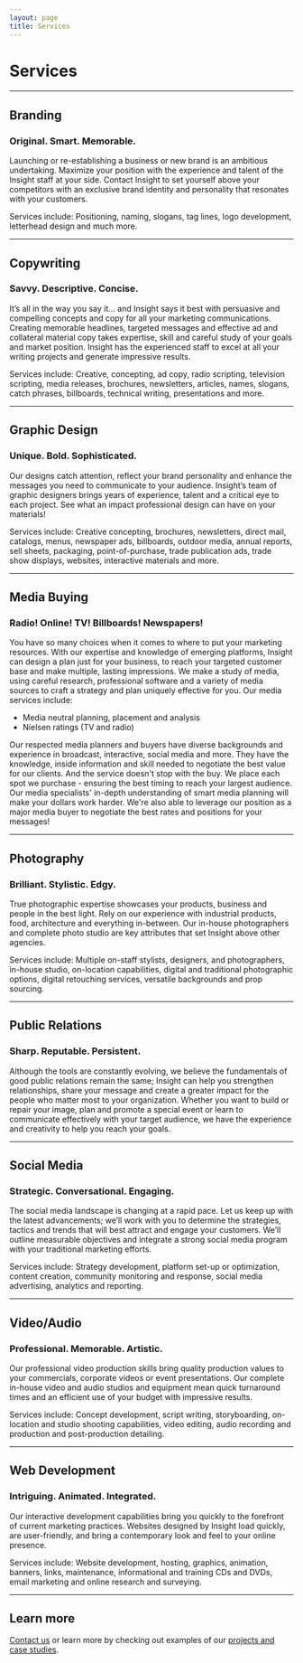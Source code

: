 ```yaml
---
layout: page
title: Services
---
```


# Services

---

## Branding

### Original. Smart. Memorable.

Launching or re-establishing a business or new brand is an ambitious undertaking. Maximize your position with the experience and talent of the Insight staff at your side. Contact Insight to set yourself above your competitors with an exclusive brand identity and personality that resonates with your customers.

Services include: Positioning, naming, slogans, tag lines, logo development, letterhead design and much more.

---

## Copywriting

### Savvy. Descriptive. Concise.

It’s all in the way you say it... and Insight says it best with persuasive and compelling concepts and copy for all your marketing communications. Creating memorable headlines, targeted messages and effective ad and collateral material copy takes expertise, skill and careful study of your goals and market position. Insight has the experienced staff to excel at all your writing projects and generate impressive results.

Services include: Creative, concepting, ad copy, radio scripting, television scripting, media releases, brochures, newsletters, articles, names, slogans, catch phrases, billboards, technical writing, presentations and more.

---

## Graphic Design

### Unique. Bold. Sophisticated.

Our designs catch attention, reflect your brand personality and enhance the messages you need to communicate to your audience. Insight’s team of graphic designers brings years of experience, talent and a critical eye to each project. See what an impact professional design can have on your materials!

Services include: Creative concepting, brochures, newsletters, direct mail, catalogs, menus, newspaper ads, billboards, outdoor media, annual reports, sell sheets, packaging, point-of-purchase, trade publication ads, trade show displays, websites, interactive materials and more.

---

## Media Buying

### Radio! Online! TV! Billboards! Newspapers!

You have so many choices when it comes to where to put your marketing resources. With our expertise and knowledge of emerging platforms, Insight can design a plan just for your business, to reach your targeted customer base and make multiple, lasting impressions. We make a study of media, using careful research, professional software and a variety of media sources to craft a strategy and plan uniquely effective for you. Our media services include:

* Media neutral planning, placement and analysis
* Nielsen ratings (TV and radio)

Our respected media planners and buyers have diverse backgrounds and experience in broadcast, interactive, social media and more. They have the knowledge, inside information and skill needed to negotiate the best value for our clients. And the service doesn't stop with the buy. We place each spot we purchase - ensuring the best timing to reach your largest audience. Our media specialists' in-depth understanding of smart media planning will make your dollars work harder. We're also able to leverage our position as a major media buyer to negotiate the best rates and positions for your messages!

---

## Photography

### Brilliant. Stylistic. Edgy.

True photographic expertise showcases your products, business and people in the best light. Rely on our experience with industrial products, food, architecture and everything in-between. Our in-house photographers and complete photo studio are key attributes that set Insight above other agencies.

Services include: Multiple on-staff stylists, designers, and photographers, in-house studio, on-location capabilities, digital and traditional photographic options, digital retouching services, versatile backgrounds and prop sourcing.

---

## Public Relations

### Sharp. Reputable. Persistent.

Although the tools are constantly evolving, we believe the fundamentals of good public relations remain the same; Insight can help you strengthen relationships, share your message and create a greater impact for the people who matter most to your organization. Whether you want to build or repair your image, plan and promote a special event or learn to communicate effectively with your target audience, we have the experience and creativity to help you reach your goals.

---

## Social Media

### Strategic. Conversational. Engaging. 

The social media landscape is changing at a rapid pace. Let us keep up with the latest advancements; we’ll work with you to determine the strategies, tactics and trends that will best attract and engage your customers. We’ll outline measurable objectives and integrate a strong social media program with your traditional marketing efforts.

Services include: Strategy development, platform set-up or optimization, content creation, community monitoring and response, social media advertising, analytics and reporting.

---

## Video/Audio

### Professional. Memorable. Artistic.

Our professional video production skills bring quality production values to your commercials, corporate videos or event presentations. Our complete in-house video and audio studios and equipment mean quick turnaround times and an efficient use of your budget with impressive results.

Services include: Concept development, script writing, storyboarding, on-location and studio shooting capabilities, video editing, audio recording and production and post-production detailing.

---

## Web Development

### Intriguing. Animated. Integrated.

Our interactive development capabilities bring you quickly to the forefront of current marketing practices. Websites designed by Insight load quickly, are user-friendly, and bring a contemporary look and feel to your online presence.

Services include: Website development, hosting, graphics, animation, banners, links, maintenance, informational and training CDs and DVDs, email marketing and online research and surveying.

---

## Learn more

[Contact us](/contact) or learn more by checking out examples of our [projects and case studies](/work).
